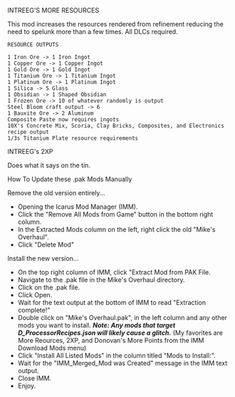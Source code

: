 INTREEG'S MORE RESOURCES

This mod increases the resources rendered from refinement reducing the need to spelunk more than a few times. All DLCs required.
	
	RESOURCE OUTPUTS
	
	1 Iron Ore -> 1 Iron Ingot
	1 Copper Ore -> 1 Copper Ingot
	1 Gold Ore -> 1 Gold Ingot
	1 Titanium Ore -> 1 Titanium Ingot
	1 Platinum Ore -> 1 Platinum Ingot
	1 Silica -> 5 Glass
	1 Obsidian -> 1 Shaped Obsidian
	1 Frozen Ore -> 10 of whatever randomly is output
	Steel Bloom craft output -> 6
	1 Bauxite Ore -> 2 Aluminum
	Composite Paste now requires ingots
	10X's Concrete Mix, Scoria, Clay Bricks, Composites, and Electronics recipe output
	1/3s Titanium Plate resource requirements

INTREEG's 2XP

Does what it says on the tin.


How To Update these .pak Mods Manually


Remove the old version entirely...
- Opening the Icarus Mod Manager (IMM).
- Click the "Remove All Mods from Game" button in the bottom right column.
- In the Extracted Mods column on the left, right click the old "Mike's Overhaul".
- Click "Delete Mod"

Install the new version...
- On the top right column of IMM, click "Extract Mod from PAK File.
- Navigate to the .pak file in the Mike's Overhaul directory.
- Click on the .pak file.
- Click Open.
- Wait for the text output at the bottom of IMM to read "Extraction complete!"
- Double click on "Mike's Overhaul.pak", in the left column and any other mods you want to install. ***Note: Any mods that target D_ProcessorRecipes.json will likely cause a glitch.*** (My favorites are More Reources, 2XP, and Donovan's More Points from the IMM Download Mods menu)
- Click "Install All Listed Mods" in the column titled "Mods to Install:".
- Wait for the "IMM_Merged_Mod was Created" message in the IMM text output.
- Close IMM.
- Enjoy.
